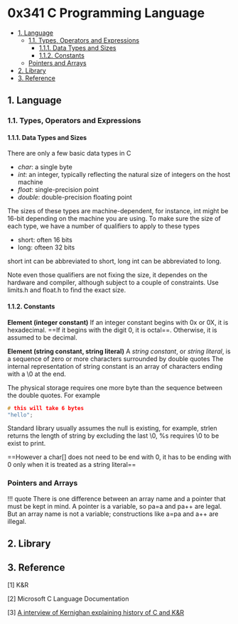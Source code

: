 # 0x341 C Programming Language

- [1. Language](#1-language)
    - [1.1. Types, Operators and Expressions](#11-types-operators-and-expressions)
        - [1.1.1. Data Types and Sizes](#111-data-types-and-sizes)
        - [1.1.2. Constants](#112-constants)
    - [Pointers and Arrays](#pointers-and-arrays)
- [2. Library](#2-library)
- [3. Reference](#3-reference)

## 1. Language
### 1.1. Types, Operators and Expressions

#### 1.1.1. Data Types and Sizes
There are only a few basic data types in C
- *char*: a single byte
- *int*: an integer, typically reflecting the natural size of integers on the host machine
- *float*: single-precision point
- *double*: double-precision floating point

The sizes of these types are machine-dependent, for instance, int might be 16-bit depending on the machine you are using. To make sure the size of each type, we have a number of qualifiers to apply to these types

- short: often 16 bits 
- long: ofteen 32 bits

short int can be abbreviated to short, long int can be abbreviated to long.

Note even those qualifiers are not fixing the size, it dependes on the hardware and compiler, although subject to a couple of constraints.  Use limits.h and float.h to find the exact size.

#### 1.1.2. Constants

**Element (integer constant)**
If an integer constant begins with 0x or 0X, it is hexadecimal.  ==If it begins with the digit 0, it is octal==. Otherwise, it is assumed to be decimal.

**Element (string constant, string literal)**
A *string constant*, or *string literal*, is a sequence of zero or more characters surrounded by double quotes
The internal representation of string constant is an array of characters ending with a \0 at the end.

The physical storage requires one more byte than the sequence between the double quotes. For example

``` c
# this will take 6 bytes
"hello";
```

Standard library usually assumes the null is existing, for example, strlen returns the length of string by excluding the last \0, %s requires \0 to be exist to print.

==However a char[] does not need to be end with 0, it has to be ending with 0 only when it is treated as a string literal==

### Pointers and Arrays

!!! quote
    There is one difference between an array name and a pointer that must be kept in mind. A pointer is a variable, so pa=a and pa++ are legal. But an array name is not a variable; constructions like a=pa and a++ are illegal.

    


## 2. Library

## 3. Reference

[1] K&R

[2] Microsoft C Language Documentation

[3] [A interview of Kernighan explaining history of C and K&R](https://www.youtube.com/watch?v=de2Hsvxaf8M)